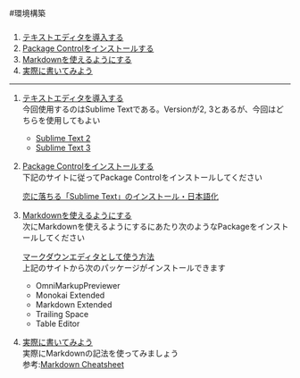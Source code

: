#環境構築

###
1. [テキストエディタを導入する](#sec1)
2. [Package Controlをインストールする](#sec2)
3. [Markdownを使えるようにする](#sec3)
4. [実際に書いてみよう](#sec4)

***


1. [テキストエディタを導入する](#sec1)  
今回使用するのはSublime Textである。Versionが2, 3とあるが、今回はどちらを使用してもよい  

	- [Sublime Text 2](http://www.sublimetext.com/2)
	- [Sublime Text 3](http://www.sublimetext.com/3)

2. [Package Controlをインストールする](#sec2)  
下記のサイトに従ってPackage Controlをインストールしてください  

	[恋に落ちる「Sublime Text」のインストール・日本語化](http://webmem.hatenablog.com/entry/sublime-text)

3. [Markdownを使えるようにする](#sec3)  
次にMarkdownを使えるようにするにあたり次のようなPackageをインストールしてください  

	[マークダウンエディタとして使う方法](http://futago-life.com/sublime-text3-wiki/how-to/markdown)  
	上記のサイトから次のパッケージがインストールできます  

	- OmniMarkupPreviewer  
	- Monokai Extended  
	- Markdown Extended  
	- Trailing Space  
	- Table Editor  

4. [実際に書いてみよう](#sec4)  
実際にMarkdownの記法を使ってみましょう  
参考:[Markdown Cheatsheet](https://github.com/adam-p/markdown-here/wiki/Markdown-Cheatsheet#headers)  